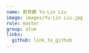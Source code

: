```yaml
---
name: 劉育麟 Yu-Lin Liu 
image: images/Yu-Lin Liu.jpg 
role: master
group: alum
links:
  github: link_to_github 
---
```

